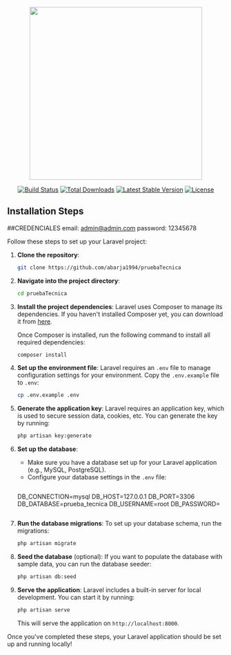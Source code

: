 <p align="center"><a href="https://laravel.com" target="_blank"><img src="https://raw.githubusercontent.com/laravel/art/master/logo-lockup/5%20SVG/2%20CMYK/1%20Full%20Color/laravel-logolockup-cmyk-red.svg" width="400"></a></p>

<p align="center">
<a href="https://travis-ci.org/laravel/framework"><img src="https://travis-ci.org/laravel/framework.svg" alt="Build Status"></a>
<a href="https://packagist.org/packages/laravel/framework"><img src="https://img.shields.io/packagist/dt/laravel/framework" alt="Total Downloads"></a>
<a href="https://packagist.org/packages/laravel/framework"><img src="https://img.shields.io/packagist/v/laravel/framework" alt="Latest Stable Version"></a>
<a href="https://packagist.org/packages/laravel/framework"><img src="https://img.shields.io/packagist/l/laravel/framework" alt="License"></a>
</p>


## Installation Steps

##CREDENCIALES 
email: admin@admin.com
password: 12345678

Follow these steps to set up your Laravel project:

1. **Clone the repository**:
    ```bash
    git clone https://github.com/abarja1994/pruebaTecnica
    ```

2. **Navigate into the project directory**:
    ```bash
    cd pruebaTecnica
    ```

3. **Install the project dependencies**:
    Laravel uses Composer to manage its dependencies. If you haven't installed Composer yet, you can download it from [here](https://getcomposer.org/).

    Once Composer is installed, run the following command to install all required dependencies:
    ```bash
    composer install
    ```

4. **Set up the environment file**:
    Laravel requires an `.env` file to manage configuration settings for your environment. Copy the `.env.example` file to `.env`:
    ```bash
    cp .env.example .env
    ```

5. **Generate the application key**:
    Laravel requires an application key, which is used to secure session data, cookies, etc. You can generate the key by running:
    ```bash
    php artisan key:generate
    ```

6. **Set up the database**:
    - Make sure you have a database set up for your Laravel application (e.g., MySQL, PostgreSQL).
    - Configure your database settings in the `.env` file:
      ```bash
     DB_CONNECTION=mysql
     DB_HOST=127.0.0.1
     DB_PORT=3306
     DB_DATABASE=prueba_tecnica
     DB_USERNAME=root
     DB_PASSWORD=
      ```

7. **Run the database migrations**:
    To set up your database schema, run the migrations:
    ```bash
    php artisan migrate
    ```

8. **Seed the database** (optional):
    If you want to populate the database with sample data, you can run the database seeder:
    ```bash
    php artisan db:seed
    ```

9. **Serve the application**:
    Laravel includes a built-in server for local development. You can start it by running:
    ```bash
    php artisan serve
    ```

    This will serve the application on `http://localhost:8000`.

Once you've completed these steps, your Laravel application should be set up and running locally!
